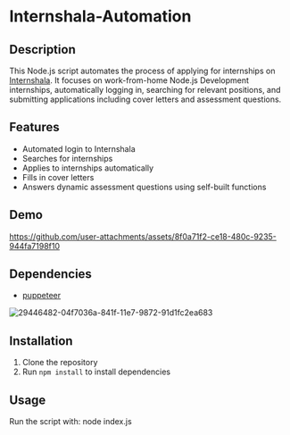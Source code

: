 # Internshala-Automation

## Description
This Node.js script automates the process of applying for internships on <a href="https://internshala.com">Internshala</a>. It focuses on work-from-home Node.js Development internships, automatically logging in, searching for relevant positions, and submitting applications including cover letters and assessment questions.

## Features
- Automated login to Internshala
- Searches for internships
- Applies to internships automatically
- Fills in cover letters
- Answers dynamic assessment questions using self-built functions

## Demo


https://github.com/user-attachments/assets/8f0a71f2-ce18-480c-9235-944fa7198f10



## Dependencies
- <a href="https://pptr.dev/">puppeteer</a>

![29446482-04f7036a-841f-11e7-9872-91d1fc2ea683](https://github.com/user-attachments/assets/967788db-21f9-42a9-974b-28a11951c0c3)

## Installation
1. Clone the repository
2. Run `npm install` to install dependencies

## Usage
Run the script with: node index.js
